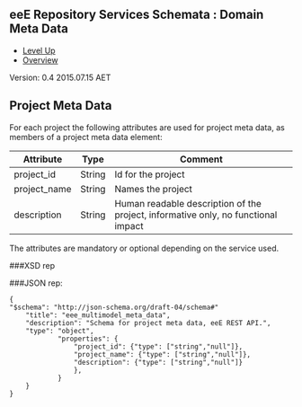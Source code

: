 ## eeE Repository Services Schemata : Domain Meta Data ##

* [Level Up](../README.md)
* [Overview](./README.md)

Version: 0.4 2015.07.15 AET


## Project Meta Data

For each project the following attributes are used for project meta data, as members of a project meta data element:
 
 Attribute   | Type | Comment |
-------------|------|---------|
project_id   |String|Id for the project 
project_name |String|Names the project 
description  |String|Human readable description of the project, informative only, no functional impact

The attributes are mandatory or optional depending on the service used.


###XSD rep

###JSON rep:

```
{
"$schema": "http://json-schema.org/draft-04/schema#" 
	"title": "eee_multimodel_meta_data",
	"description": "Schema for project meta data, eeE REST API.",
	"type": "object",
			"properties": {
				"project_id": {"type": ["string","null"]},
				"project_name": {"type": ["string","null"]},
				"description": {"type": ["string","null"]}
				},
			}
	}
}
```

